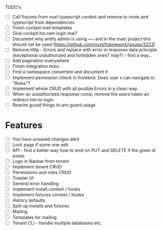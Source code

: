 TODO's

- [ ] Call fixtures from nuxt typescript context and remove ts-node and typescript from dependencies
- [ ] Finish cockpit mail templates
- [ ] Give cockpit his own login mai?
- [ ] Document why antify admin is using ~~ and in the main project this should not be used (https://github.com/nuxt/framework/issues/3222)
- [ ] Remove Http - Errors and replace with error in response data principle (exceptional unauthorized and forbidden ones? may?) - find a way...
- [ ] Add pagination everywhere
- [ ] Finish integration tests
- [ ] Find a namespace convertion and document it
- [ ] Implement permission check in frontend. Does user x can navigate to "Roles"?
- [ ] Implement whole CRUD with all posible Errors in a clean way.
- [ ] When an unauthorized response come, remove the users token an redirect him to login.
- [ ] Rewrite gurad things to ant-guard usage

# Features

- [ ] You have unsaved changes alert
- [ ] Lock page if some one edit
- [ ] API - find a better way how to emit on PUT and DELETE if the given id exists
- [ ] Logo in Navbar from tenant
- [ ] Implement tenant CRUD
- [ ] Permissions and roles CRUD
- [ ] Toaster UI
- [ ] General error handling
- [ ] Implement install context / hooks
- [ ] Implement fixtures context / hooks
- [ ] History defaults
- [ ] Split up installs and fixtures
- [ ] Mailing
- [ ] Templates for mailing
- [ ] Tenant CLI - handle multiple databases etc.
